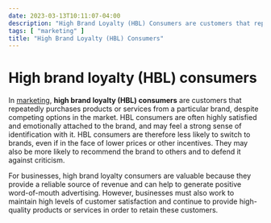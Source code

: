 ```yaml
---
date: 2023-03-13T10:11:07-04:00
description: "High Brand Loyalty (HBL) Consumers are customers that repeatedly purchases products or services from a particular brand"
tags: [ "marketing" ]
title: "High Brand Loyalty (HBL) Consumers"
---
```


# High brand loyalty (HBL) consumers

In [marketing](marketing.md), **high brand loyalty (HBL) consumers** are customers that repeatedly purchases products or services from a particular brand, despite competing options in the market. HBL consumers are often highly satisfied and emotionally attached to the brand, and may feel a strong sense of identification with it. HBL consumers are therefore less likely to switch to brands, even if in the face of lower prices or other incentives. They may also be more likely to recommend the brand to others and to defend it against criticism.

For businesses, high brand loyalty consumers are valuable because they provide a reliable source of revenue and can help to generate positive word-of-mouth advertising. However, businesses must also work to maintain high levels of customer satisfaction and continue to provide high-quality products or services in order to retain these customers.
